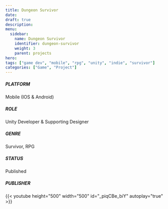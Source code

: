 ```yaml
---
title: Dungeon Survivor
date: 
draft: true
description: 
menu:
  sidebar:
    name: Dungeon Survivor
    identifier: dungeon-survivor
    weight: 3
    parent: projects
hero: 
tags: ["game dev", "mobile", "rpg", "unity", "indie", "survivor"]
categories: ["Game", "Project"]
---
```



##### PLATFORM
Mobile (IOS & Android)

##### ROLE
Unity Developer & Supporting Designer

##### GENRE
Survivor, RPG

##### STATUS
Published

##### PUBLISHER

{{< youtube height="500" width="500" id="_piqCBe_biY" autoplay="true" >}}